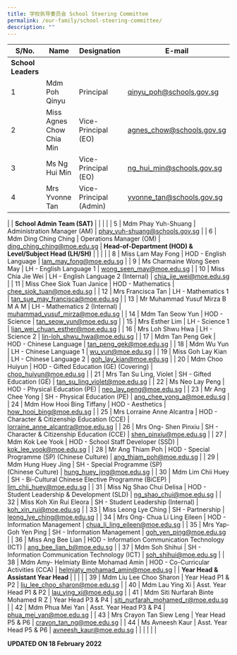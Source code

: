 ```yaml
---
title: 学校执导委员会 School Steering Committee
permalink: /our-family/school-steering-committee/
description: ""
---
```

| S/No. | Name | Designation | E-mail |
|---|---|---|---|
| **School Leaders** |  |  |  |
| 1 | Mdm Poh Qinyu | Principal | qinyu_poh@schools.gov.sg |
| 2 | Miss Agnes Chow Chia Min | Vice-Principal (EO) | agnes_chow@schools.gov.sg |
| 3 | Ms Ng Hui Min | Vice-Principal (EO) | ng_hui_min@schools.gov.sg |
| 4 |  Mrs Yvonne Tan	| Vice-Principal (Admin) | yvonne_tan@schools.gov.sg
 |
| **School Admin Team (SAT)** |  |  |  |
| 5 | Mdm Phay Yuh-Shuang | Administration Manager (AM) | phay_yuh-shuang@schools.gov.sg |
| 6 | Mdm Ding Ching Ching | Operations Manager (OM) | ding_ching_ching@moe.edu.sg
| **Head-of-Department (HOD) & Level/Subject Head (LH/SH)** |  |  |  |
| 8 | Miss Lam May Fong | HOD - English Language | lam_may_fong@moe.edu.sg |
| 9 | Ms Charmaine Wong Seen May | LH - English Language 1 | wong_seen_may@moe.edu.sg |
| 10 | Miss Chia Jie Wei | LH - English Language 2 (Internal) | chia_jie_wei@moe.edu.sg |
| 11 | Miss Chee Siok Tuan Janice | HOD - Mathematics | chee_siok_tuan@moe.edu.sg |
| 12 | Mrs Francisca Tan | LH - Mathematics 1 | tan_sue_may_francisca@moe.edu.sg |
| 13 | Mr Muhammad Yusuf Mirza B M A M | LH - Mathematics 2 (Internal) | muhammad_yusuf_mirza@moe.edu.sg |
| 14 | Mdm Tan Seow Yun | HOD - Science | tan_seow_yun@moe.edu.sg |
| 15 | Mrs Esther Lim | LH - Science 1 | lian_wei_chuan_esther@moe.edu.sg |
| 16 | Mrs Loh Shwu Hwa | LH - Science 2 | lin-loh_shwu_hwa@moe.edu.sg |
| 17 | Mdm Tan Peng Gek | HOD - Chinese Language | tan_peng_gek@moe.edu.sg |
| 18 | Mdm Wu Yun | LH - Chinese Language 1 | wu_yun@moe.edu.sg |
| 19 | Miss Goh Lay Kian | LH - Chinese Language 2 | goh_lay_kian@moe.edu.sg |
| 20 | Mdm Choo Huiyun | HOD - Gifted Education (GE) (Covering) | choo_huiyun@moe.edu.sg |
| 21 | Mrs Tan Su Ling, Violet | SH - Gifted Education (GE) | tan_su_ling_violet@moe.edu.sg |
| 22 | Ms Neo Lay Peng | HOD - Physical Education (PE) | neo_lay_peng@moe.edu.sg |
| 23 | Mr Ang Chee Yong | SH - Physical Education (PE) | ang_chee_yong_a@moe.edu.sg |
| 24 | Mdm How Hooi Bing Tiffany | HOD - Aesthetics | how_hooi_bing@moe.edu.sg |
| 25 | Mrs Lorraine Anne Alcantra | HOD - Character & Citizenship Education (CCE) | lorraine_anne_alcantra@moe.edu.sg |
| 26 | Mrs Ong- Shen Pinxiu | SH - Character & Citizenship Education (CCE) | shen_pinxiu@moe.edu.sg |
| 27 | Mdm Kok Lee Yook | HOD - School Staff Developer (SSD) | kok_lee_yook@moe.edu.sg |
| 28 | Mr Ang Thiam Poh | HOD - Special Programme (SP) (Chinese Culture) | ang_thiam_poh@moe.edu.sg |
| 29 | Mdm Hung Huey Jing | SH - Special Programme (SP)<br>(Chinese Culture) | hung_huey_jing@moe.edu.sg |
|  30 | Mdm Lim Chii Huey  | SH - Bi-Cultural Chinese Elective Programme (BiCEP)  | lim_chii_huey@moe.edu.sg  |
| 31 | Miss Ng Shao Chui Delisa | HOD - Student Leadership & Development (SLD) | ng_shao_chui@moe.edu.sg |
| 32 | Miss Koh Xin Rui Eleora | SH - Student Leadership (Internal) | koh_xin_rui@moe.edu.sg |
| 33 | Miss Leong Lye Ching | SH - Partnership | leong_lye_ching@moe.edu.sg |
| 34 | Mrs Ong- Chua Li Ling Eileen | HOD - Information Management | chua_li_ling_eileen@moe.edu.sg |
| 35 | Mrs Yap- Goh Yen Ping | SH - Information Management | goh_yen_ping@moe.edu.sg |
| 36 | Miss Ang Bee Lian | HOD - Information Communication Technology (ICT) | ang_bee_lian_b@moe.edu.sg |
| 37 | Mdm Soh Shihui | SH - Information Communication Technology (ICT) | soh_shihui@moe.edu.sg |
| 38 | Mdm Amy- Helmiaty Binte Mohamad Amin | HOD - Co-Curricular Activities (CCA) | helmiaty_mohamad_amin@moe.edu.sg |
| **Year Head & Assistant Year Head** |  |  |  |
| 39 | Mdm Liu Lee Choo Sharon | Year Head P1 & P2 | liu_lee_choo_sharon@moe.edu.sg |
| 40 | Mdm Lau Ying Xi | Asst. Year Head P1 & P2 | lau_ying_xi@moe.edu.sg |
| 41 | Mdm Siti Nurfarah Binte Mohamed R Z | Year Head P3 & P4 | siti_nurfarah_mohamed_r@moe.edu.sg |
| 42 | Mdm Phua Mei Yan | Asst. Year Head P3 & P4 | phua_mei_yan@moe.edu.sg |
| 43 | Mrs Crayon Tan Siew Leng | Year Head P5 & P6 | crayon_tan_ng@moe.edu.sg |
| 44 | Ms Avneesh Kaur | Asst. Year Head P5 & P6 | avneesh_kaur@moe.edu.sg |
| | | | |

**UPDATED ON 18 February 2022**